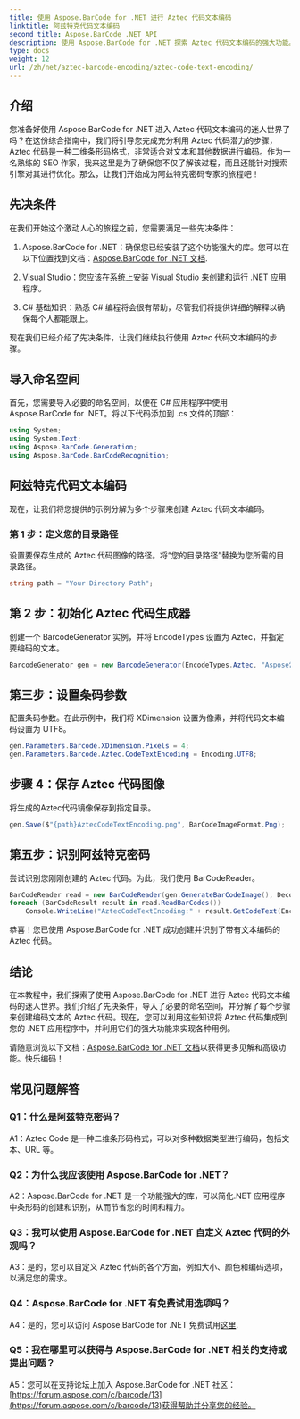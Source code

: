 ```yaml
---
title: 使用 Aspose.BarCode for .NET 进行 Aztec 代码文本编码
linktitle: 阿兹特克代码文本编码
second_title: Aspose.BarCode .NET API
description: 使用 Aspose.BarCode for .NET 探索 Aztec 代码文本编码的强大功能。了解如何在 .NET 应用程序中创建和识别 Aztec 代码。
type: docs
weight: 12
url: /zh/net/aztec-barcode-encoding/aztec-code-text-encoding/
---
```

## 介绍

您准备好使用 Aspose.BarCode for .NET 进入 Aztec 代码文本编码的迷人世界了吗？在这份综合指南中，我们将引导您完成充分利用 Aztec 代码潜力的步骤，Aztec 代码是一种二维条形码格式，非常适合对文本和其他数据进行编码。作为一名熟练的 SEO 作家，我来这里是为了确保您不仅了解该过程，而且还能针对搜索引擎对其进行优化。那么，让我们开始成为阿兹特克密码专家的旅程吧！

## 先决条件

在我们开始这个激动人心的旅程之前，您需要满足一些先决条件：

1.  Aspose.BarCode for .NET：确保您已经安装了这个功能强大的库。您可以在以下位置找到文档：[Aspose.BarCode for .NET 文档](https://reference.aspose.com/barcode/net/).

2. Visual Studio：您应该在系统上安装 Visual Studio 来创建和运行 .NET 应用程序。

3. C# 基础知识：熟悉 C# 编程将会很有帮助，尽管我们将提供详细的解释以确保每个人都能跟上。

现在我们已经介绍了先决条件，让我们继续执行使用 Aztec 代码文本编码的步骤。

## 导入命名空间

首先，您需要导入必要的命名空间，以便在 C# 应用程序中使用 Aspose.BarCode for .NET。将以下代码添加到 .cs 文件的顶部：

```csharp
using System;
using System.Text;
using Aspose.BarCode.Generation;
using Aspose.BarCode.BarCodeRecognition;
```

## 阿兹特克代码文本编码

现在，让我们将您提供的示例分解为多个步骤来创建 Aztec 代码文本编码。

### 第 1 步：定义您的目录路径

设置要保存生成的 Aztec 代码图像的路径。将“您的目录路径”替换为您所需的目录路径。

```csharp
string path = "Your Directory Path";
```

## 第 2 步：初始化 Aztec 代码生成器

创建一个 BarcodeGenerator 实例，并将 EncodeTypes 设置为 Aztec，并指定要编码的文本。

```csharp
BarcodeGenerator gen = new BarcodeGenerator(EncodeTypes.Aztec, "Aspose常に先を行く");
```

## 第三步：设置条码参数

配置条码参数。在此示例中，我们将 XDimension 设置为像素，并将代码文本编码设置为 UTF8。

```csharp
gen.Parameters.Barcode.XDimension.Pixels = 4;
gen.Parameters.Barcode.Aztec.CodeTextEncoding = Encoding.UTF8;
```

## 步骤 4：保存 Aztec 代码图像

将生成的Aztec代码镜像保存到指定目录。

```csharp
gen.Save($"{path}AztecCodeTextEncoding.png", BarCodeImageFormat.Png);
```

## 第五步：识别阿兹特克密码

尝试识别您刚刚创建的 Aztec 代码。为此，我们使用 BarCodeReader。

```csharp
BarCodeReader read = new BarCodeReader(gen.GenerateBarCodeImage(), DecodeType.Aztec);
foreach (BarCodeResult result in read.ReadBarCodes())
    Console.WriteLine("AztecCodeTextEncoding:" + result.GetCodeText(Encoding.UTF8));
```

恭喜！您已使用 Aspose.BarCode for .NET 成功创建并识别了带有文本编码的 Aztec 代码。

## 结论

在本教程中，我们探索了使用 Aspose.BarCode for .NET 进行 Aztec 代码文本编码的迷人世界。我们介绍了先决条件，导入了必要的命名空间，并分解了每个步骤来创建编码文本的 Aztec 代码。现在，您可以利用这些知识将 Aztec 代码集成到您的 .NET 应用程序中，并利用它们的强大功能来实现各种用例。

请随意浏览以下文档：[Aspose.BarCode for .NET 文档](https://reference.aspose.com/barcode/net/)以获得更多见解和高级功能。快乐编码！

## 常见问题解答

### Q1：什么是阿兹特克密码？

A1：Aztec Code 是一种二维条形码格式，可以对多种数据类型进行编码，包括文本、URL 等。

### Q2：为什么我应该使用 Aspose.BarCode for .NET？

A2：Aspose.BarCode for .NET 是一个功能强大的库，可以简化.NET 应用程序中条形码的创建和识别，从而节省您的时间和精力。

### Q3：我可以使用 Aspose.BarCode for .NET 自定义 Aztec 代码的外观吗？

A3：是的，您可以自定义 Aztec 代码的各个方面，例如大小、颜色和编码选项，以满足您的需求。

### Q4：Aspose.BarCode for .NET 有免费试用选项吗？

 A4：是的，您可以访问 Aspose.BarCode for .NET 免费试用[这里](https://releases.aspose.com/).

### Q5：我在哪里可以获得与 Aspose.BarCode for .NET 相关的支持或提出问题？

 A5：您可以在支持论坛上加入 Aspose.BarCode for .NET 社区：[https://forum.aspose.com/c/barcode/13](https://forum.aspose.com/c/barcode/13)获得帮助并分享您的经验。